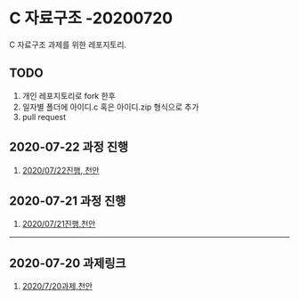 # C 자료구조 -20200720

C 자료구조 과제를 위한 레포지토리.

## TODO

1. 개인 레포지토리로 fork 한후
2. 일자별 폴더에 아이디.c 혹은 아이디.zip 형식으로 추가
3. pull request

## 2020-07-22 과정 진행

1. [2020/07/22진행, 천안](./20200722/README.md)


## 2020-07-21 과정 진행

1. [2020/07/21진행,천안](./20200721/README.md)

---

## 2020-07-20 과제링크

1. [2020/7/20과제,천안](./20200720/README.md)
